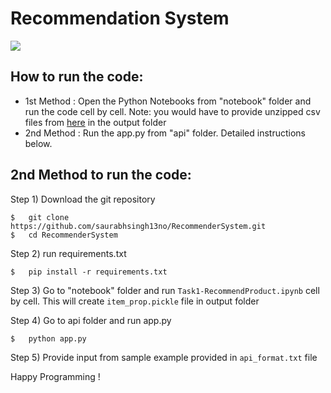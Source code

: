 # Recommendation System

<img src="Demo - Play me first.gif"></img>

## How to run the code:
*   1st Method : Open the Python Notebooks from "notebook" folder and run the code cell by cell. Note: you would have to     provide unzipped csv files from [here](https://www.kaggle.com/retailrocket/ecommerce-dataset) in the output folder
*   2nd Method : Run the app.py from "api" folder. Detailed instructions below.

## 2nd Method to run the code:

Step 1) Download the git repository
```shell
$   git clone https://github.com/saurabhsingh13no/RecommenderSystem.git
$   cd RecommenderSystem
```

Step 2) run requirements.txt
```shell
$   pip install -r requirements.txt
```

Step 3) Go to "notebook" folder and run `Task1-RecommendProduct.ipynb` cell by cell. This will create `item_prop.pickle` file in output folder

Step 4) Go to api folder and run app.py
```shell
$   python app.py
```
Step 5) Provide input from sample example provided in `api_format.txt` file

Happy Programming !


